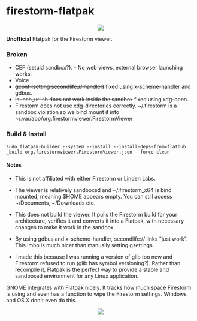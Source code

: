# firestorm-flatpak

<p align="center">
<img src="https://gitlab.com/plutoisaplanet/firestorm-flatpak/raw/master/org.firestormviewer.FirestormViewer.png"/>
</p>

**Unofficial** Flatpak for the Firestorm viewer.

### Broken
* CEF (setuid sandbox?). - No web views, external browser launching works.
* Voice
* ~~gconf (setting secondlife:// handler)~~ fixed using x-scheme-handler and gdbus.
* ~~launch_url.sh does not work inside the sandbox~~ fixed using xdg-open.
* Firestorm does not use xdg-directories correctly. ~/.firestorm is a sandbox violation so we bind mount it into ~/.var/app/org.firestormviewer.FirestormViewer

### Build & Install

```shell
sudo flatpak-builder --system --install --install-deps-from=flathub _build org.firestormviewer.FirestormViewer.json --force-clean
```

#### Notes
* This is not affiliated with either Firestorm or Linden Labs.

* The viewer is relatively sandboxed and ~/.firestorm_x64 is bind mounted, meaning $HOME appears empty. You can still access ~/Documents, ~/Downloads etc.

* This does not build the viewer. It pulls the Firestorm build for your architecture, verifies it and converts it into a Flatpak, with necessary changes to make it work in the sandbox.

* By using gdbus and x-scheme-handler, secondlife:// links "just work". This imho is much nicer than manually setting gsettings.

* I made this because I was running a version of glib too new and Firestorm refused to run (glib has symbol versioning?). Rather than recompile it, Flatpak is the perfect way to provide a stable and sandboxed environment for any Linux application.

GNOME integrates with Flatpak nicely. It tracks how much space Firestorm is using and even has a function to wipe the Firestorm settings. Windows and OS X don't even do this.

<p align="center">
<img src="https://i.imgur.com/m59sSOy.png"/>
</p>